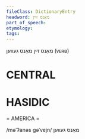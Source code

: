```yaml
---
fileClass: DictionaryEntry
headword: מאַנס זײַן
part_of_speech: 
etymology: 
tags: 
---
```

מאַנס זײַן
מאַנס געווען
(ᴠᴇʀʙ)

CENTRAL
========

HASIDIC
=======
= AMERICA = 

/məˈʔanəs gəˈvejn/ מאַנס געווען
